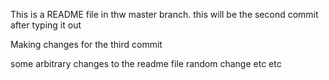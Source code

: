 This is a README file in thw master branch. this will be the second commit after typing it out

Making changes for the third commit

some arbitrary changes to the readme file
random change etc etc
